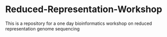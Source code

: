 # Reduced-Representation-Workshop
This is a repository for a one day bioinformatics workshop on reduced representation genome sequencing
